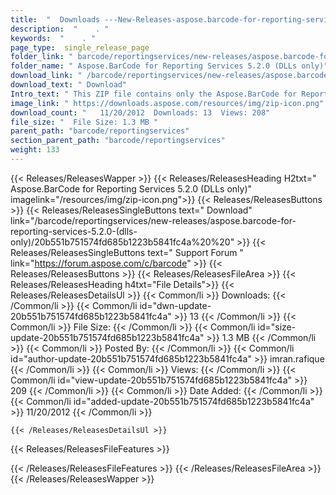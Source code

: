 ```yaml
---
title:  "  Downloads ---New-Releases-aspose.barcode-for-reporting-services-5.2.0-(dlls-only) . " 
description:  "    . " 
keywords:  "    . " 
page_type:  single_release_page
folder_link: " barcode/reportingservices/new-releases/aspose.barcode-for-reporting-services-5.2.0-(dlls-only)/"
folder_name: " Aspose.BarCode for Reporting Services 5.2.0 (DLLs only)"
download_link: " /barcode/reportingservices/new-releases/aspose.barcode-for-reporting-services-5.2.0-(dlls-only)/20b551b751574fd685b1223b5841fc4a"
download_text: " Download"
Intro_text: " This ZIP file contains only the Aspose.BarCode for Reporting Services assemblies..."
image_link: " https://downloads.aspose.com/resources/img/zip-icon.png"
download_count: "   11/20/2012  Downloads: 13  Views: 208"
file_size: "  File Size: 1.3 MB "
parent_path: "barcode/reportingservices"
section_parent_path: "barcode/reportingservices"
weight: 133 
---
```


{{< Releases/ReleasesWapper >}}
  {{< Releases/ReleasesHeading H2txt=" Aspose.BarCode for Reporting Services 5.2.0 (DLLs only)" imagelink="/resources/img/zip-icon.png">}}
  {{< Releases/ReleasesButtons >}}
    {{< Releases/ReleasesSingleButtons text=" Download" link="/barcode/reportingservices/new-releases/aspose.barcode-for-reporting-services-5.2.0-(dlls-only)/20b551b751574fd685b1223b5841fc4a%20%20" >}}
    {{< Releases/ReleasesSingleButtons text=" Support Forum " link="https://forum.aspose.com/c/barcode" >}}
  {{< Releases/ReleasesButtons >}}
  {{< Releases/ReleasesFileArea >}}
    {{< Releases/ReleasesHeading h4txt="File Details">}}
    {{< Releases/ReleasesDetailsUl >}}
            {{< Common/li  >}} Downloads: {{< /Common/li >}} 
      {{< Common/li id="dwn-update-20b551b751574fd685b1223b5841fc4a" >}} 13 {{< /Common/li >}} 
      {{< Common/li  >}} File Size: {{< /Common/li >}} 
      {{< Common/li id="size-update-20b551b751574fd685b1223b5841fc4a" >}} 1.3 MB {{< /Common/li >}} 
      {{< Common/li  >}} Posted By: {{< /Common/li >}} 
      {{< Common/li id="author-update-20b551b751574fd685b1223b5841fc4a" >}} imran.rafique {{< /Common/li >}} 
      {{< Common/li  >}} Views: {{< /Common/li >}} 
      {{< Common/li id="view-update-20b551b751574fd685b1223b5841fc4a" >}} 209 {{< /Common/li >}} 
      {{< Common/li  >}} Date Added: {{< /Common/li >}} 
      {{< Common/li id="added-update-20b551b751574fd685b1223b5841fc4a" >}} 11/20/2012 {{< /Common/li >}} 

    {{< /Releases/ReleasesDetailsUl >}}

  {{< Releases/ReleasesFileFeatures >}}
      
  {{< /Releases/ReleasesFileFeatures >}}
 {{< /Releases/ReleasesFileArea >}}
{{< /Releases/ReleasesWapper >}}


